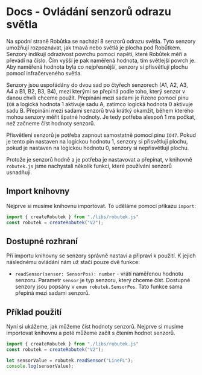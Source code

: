 # Docs - Ovládání senzorů odrazu světla

Na spodní straně Robůtka se nachází 8 senzorů odrazu světla. Tyto senzory umožňují rozpoznávat, jak tmavá nebo světlá je plocha pod Robůtkem. Senzory indikují odrazivost povrchu pomocí napětí, které Robůtek měří a převádí na číslo. Čím vyšší je pak naměřená hodnota, tím světlejší povrch je. Aby naměřená hodnota byla co nejpřesnější, senzory si přisvětlují plochu pomocí infračerveného světla.

Senzory jsou uspořádány do dvou sad po čtyřech senzorech (A1, A2, A3, A4 a B1, B2, B3, B4), mezi kterými se přepíná podle toho, který senzor v danou chvíli chceme použít. Přepínání mezi sadami je řízeno pomocí pinu `IO8` a logická hodnota 1 aktivuje sadu A, zatímco logická hodnota 0 aktivuje sadu B. Přepínání mezi sadami senzorů trvá krátký okamžit, během kterého mohou senzory měřit špatné hodnoty. Je tedy potřeba alespoň 1 ms počkat, než začneme číst hodnoty senzorů.

Přisvětlení senzorů je potřeba zapnout samostatně pomocí pinu `IO47`. Pokud je tento pin nastaven na logickou hodnotu 1, senzory si přisvětlují plochu, pokud je nastaven na logickou hodnotu 0, senzory si nepřisvětlují plochu.

Protože je senzorů hodně a je potřeba je nastavovat a přepínat, v knihovně `robutek.js` jsme nachystali několik funkcí, které používání senzorů usnadňují.

## Import knihovny

Nejprve si musíme knihovnu importovat. To uděláme pomocí příkazu `import`:

```ts
import { createRobutek } from "./libs/robutek.js"
const robutek = createRobutek("V2");
```

## Dostupné rozhraní

Při importu knihovny se senzory správně nastaví a připraví k použití. K jejich následnému ovládání nám už stačí pouze dvě funkce:

- `readSensor(sensor: SensorPos): number` - vrátí naměřenou hodnotu senzoru. Parametr `sensor` je typ senzoru, který chceme číst. Dostupné senzory jsou popsány v `enum robutek.SensorPos`. Tato funkce sama přepíná mezi sadami senzorů.

## Příklad použití

Nyní si ukážeme, jak můžeme číst hodnoty senzorů. Nejprve si musíme importovat knihovnu a poté můžeme začít s čtením hodnot senzorů.

```ts
import { createRobutek } from "./libs/robutek.js"
const robutek = createRobutek("V2");

let sensorValue = robutek.readSensor("LineFL");
console.log(sensorValue);
```
